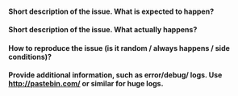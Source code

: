 #### Short description of the issue. What is expected to happen?

#### Short description of the issue. What actually happens?

#### How to reproduce the issue (is it random / always happens / side conditions)?

#### Provide additional information, such as error/debug/ logs. Use http://pastebin.com/ or similar for huge logs.
